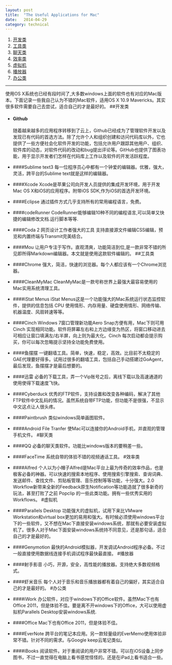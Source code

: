 ```yaml
---
layout: post
title:  "The Useful Applications for Mac"
date:   2014-04-29
category: technical
---
```

1. [开发类](#develop)
2. [工具类](#tools)
3. [聊天类](#chat)
4. [效率类](#efficiency)
5. [虚拟机](#VirtualMachine)
6. [播放器](#player)
7. [办公类](#work)

----
使用OS X系统也已经有段时间了,大多数windows上面的软件也有对应的Mac版本。下面记录一些我自己认为不错的Mac软件，适用OS X 10.9 Mavericks。其实很多软件需要自己去尝试，适合自己的才是最好的。
##<a id="develop"></a>开发类
+ #### Github
	随着越来越多的应用程序转移到了云上，Github已经成为了管理软件开发以及发现已有代码的首选方法。除了允许个人和组织创建和访问代码库以外，它也提供了一些方便社会化软件开发的功能，包括允许用户跟踪其他用户、组织、软件库的动态，对软件代码的改动和bug提出评论等。GitHub也提供了图表功能，用于显示开发者们怎样在代码库上工作以及软件的开发活跃程度。

+ ####Sublime text3
每一位程序员心中都有一个钟爱的编辑器。优雅，强大，灵活，跨平台的Sublime text就是这样的编辑器。

+ ####Xcode
Xcode是苹果公司向开发人员提供的集成开发环境，用于开发Mac OS X和iOS的应用程序。附带iOS SDK,作为iOS的首选开发环境。

+ ####Eclipse
通过插件方式几乎支持所有的常用编程语言，免费。

+ ####codeRunner
CodeRunner能够编辑10种不同的编程语言,可以简单又快捷的编辑修改文档.运行脚本等等. 

+ ####Coda 2
网页设计工作者强大的工具 支持直接源文件编辑CSS编辑，预览和内置终端与Transmit完美结合。

+ ####Mou
让用户专注于写作。直观清爽，功能简洁到位,是一款非常不错的所见即所得Markdown编辑器。本文就是使用这款软件编辑的。
##<a id="tools"></a>工具类
- ####Chrome
强大，简洁，快速的浏览器。每个人都应该有一个Chrome浏览器。

- ####CleanMyMac 
CleanMyMac是一款号称世界上最强大最容易使用的Mac实用系统清理工具。

- ####iStat Menus
iStat Menus这是一个功能强大的Mac系统运行状态监控软件，提供的信息包括 CPU 使用情形、内存用量、硬盘使用情形、网络传输、机器温度、风扇转速等等。

- ####Cinch 
Windows 7窗口管理新功能Aero Snap方便有用，Mac下则可用 Cinch 实现相同功能。软件将屏幕左右和上方边缘变为热区，将窗口移动进去可相应让窗口填满左/右半屏，向上则为最大化。Cinch 每次启动都会提示购买，你可以每次忽略提示坚持全功能免费使用。

- ####鱼摆摆
一键翻墙工具。简单，快速，稳定，高效。比目前不太稳定的GAE代理要好得多。试用过很多的翻墙工具，包括自己手动搭建过GoAgent，最后发现，鱼摆摆才是最后想要的。

- ####迅雷
必备的下载工具，弄一个Vip账号之后，离线下载以及高速通道的使用使得下载速度飞快。

- ####Cyberduck
优秀的FTP软件，支持设置和改变各种编码，解决了其他FTP软件中文乱码的情况。虽然系统自带FTP功能，但功能不是很强，不显示中文这点让人很头疼。

- ####Paintbrush
类似windows简单画图软件。

- ####Android File Tranfer
使Mac可以连接你的Android手机，并直观的管理手机文件。
#<a id="chat"></a>聊天类
- ####QQ
必备的聊天类软件。功能比windows版本的要稍差一些。

- ####FaceTime
系统自带的体验不错的视频通话工具。
#<a id="efficiency"></a>效率类
- ####Alfred
个人以为小帽子Alfred是Mac平台上最为传奇的效率作品，也是极客必备的神器。可以快速的搜索本地程序、使用搜索引擎搜索、查询词典、发送邮件、查找文件、剪贴板管理、音乐控制等等功能，十分强大。2.0 Workflow新带来全新的Feedback原生Notification等功能造就了很多新奇的玩法，甚至打败了之前 Popclip 的一些此类功能。拥有一些优秀实用的Workflows。
#<a id="VirtualMachine"></a>虚拟机
- ####Parallels Desktop
功能强大的虚拟机，试用下来比VMware Workstation和virtual box更加的易用和强大。有时候必须使用windows平台下的一些软件，又不想在Mac下直接安装windows系统，那就有必要安装虚拟机了。很多人对于Mac下面安装windows系统持不同意见，还是那句话，适合自己的才是最好的。 

- ####Genymotion
最快的Android模拟器，开发调试Android程序必备。不过一般直接使用数据线连接手机调试程序最快最直接。
#<a id="player"></a>播放器
- ####射手影音
小巧，开源，安全，高性能的播放器。支持绝大多数视频格式。

- ####虾米音乐
每个人对于音乐和音乐播放器都有着自己的偏好，其实适合自己的才是最好的。
#<a id="work"></a>办公类
- ####iWork
办公软件，对应于windows下的Office软件。虽然Mac下也有Office 2011，但是体验不佳。要是离不开windows下的Office，大可以使用虚拟机Parallels Desktop安装windows系统.

- ####Office
Mac下也有Office 2011，但是体验不佳。

- ####EverNote
跨平台的笔记本应用。另一款轻量级的EverMemo使用体验非常不错。针对不同的需求。与Google keep云笔记类似。 

- ####iBooks
阅读软件。对于重阅读的用户非常不错。可以在iOS设备上同步图书，不过一直觉得在电脑上看书感觉怪怪的。还是在iPad上看书适合一些。